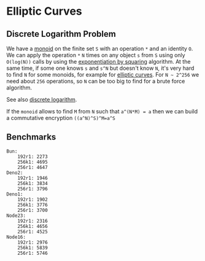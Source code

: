 # Elliptic Curves

## Discrete Logarithm Problem

We have a [monoid](https://en.wikipedia.org/wiki/Monoid) on the finite set `S` with an operation `*` and an identity `O`. We can apply the operation `*` `N` times on any object `s` from `S` using only `O(log(N))` calls by using the [exponentiation by squaring](https://en.wikipedia.org/wiki/Exponentiation_by_squaring) algorithm. At the same time, if some one knows `s` and `s^N` but doesn't know `N`, it's very hard to find `N` for some monoids, for example for [elliptic curves](https://en.wikipedia.org/wiki/Elliptic-curve_cryptography). For `N ~ 2^256` we need about `256` operations, so `N` can be too big to find for a brute force algorithm.

See also [discrete logarithm](https://en.wikipedia.org/wiki/Discrete_logarithm).

If the `monoid` allows to find `M` from `N` such that `a^(N*M) = a` then we can build a commutative encryption `((a^N)^S)^M=a^S`

## Benchmarks

```
Bun:
    192r1: 2273
    256k1: 4695
    256r1: 4647
Deno2:
    192r1: 1946
    256k1: 3834
    256r1: 3796
Deno1:
    192r1: 1902
    256k1: 3776
    256r1: 3700
Node23:
    192r1: 2316
    256k1: 4656
    256r1: 4525
Node16:
    192r1: 2976
    256k1: 5839
    256r1: 5746
```

